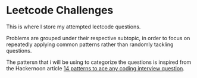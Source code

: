 # Leetcode Challenges
This is where I store my attempted leetcode questions.

Problems are grouped under their respective subtopic, in order to focus on repeatedly applying common patterns rather than randomly tackling questions.

The pattersn that i will be using to categorize the questions is inspired from the Hackernoon article [14 patterns to ace any coding interview question].


[14 patterns to ace any coding interview question]: https://hackernoon.com/14-patterns-to-ace-any-coding-interview-question-c5bb3357f6ed
